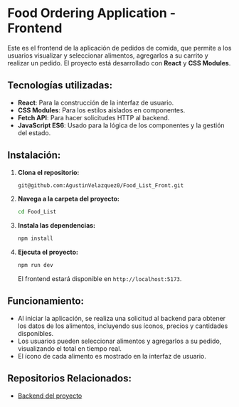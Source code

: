 # Food Ordering Application - Frontend

Este es el frontend de la aplicación de pedidos de comida, que permite a los usuarios visualizar y seleccionar alimentos, agregarlos a su carrito y realizar un pedido. El proyecto está desarrollado con **React** y **CSS Modules**.

## Tecnologías utilizadas:

- **React**: Para la construcción de la interfaz de usuario.
- **CSS Modules**: Para los estilos aislados en componentes.
- **Fetch API**: Para hacer solicitudes HTTP al backend.
- **JavaScript ES6**: Usado para la lógica de los componentes y la gestión del estado.

## Instalación:

1. **Clona el repositorio:**

   ```bash
   git@github.com:AgustinVelazquez0/Food_List_Front.git
   ```

2. **Navega a la carpeta del proyecto:**

   ```bash
   cd Food_List
   ```

3. **Instala las dependencias:**

   ```bash
   npm install
   ```

4. **Ejecuta el proyecto:**

   ```bash
   npm run dev
   ```

   El frontend estará disponible en `http://localhost:5173`.

## Funcionamiento:

- Al iniciar la aplicación, se realiza una solicitud al backend para obtener los datos de los alimentos, incluyendo sus íconos, precios y cantidades disponibles.
- Los usuarios pueden seleccionar alimentos y agregarlos a su pedido, visualizando el total en tiempo real.
- El ícono de cada alimento es mostrado en la interfaz de usuario.

## Repositorios Relacionados:

- [Backend del proyecto](https://github.com/AgustinVelazquez0/Food_List_Back)
